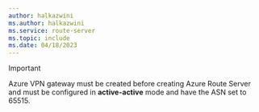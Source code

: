 ```yaml
---
author: halkazwini
ms.author: halkazwini
ms.service: route-server
ms.topic: include
ms.date: 04/18/2023
---
```

> [!IMPORTANT]
> Azure VPN gateway must be created before creating Azure Route Server and must be configured in **active-active** mode and have the ASN set to 65515.
